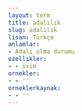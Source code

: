 ```yaml
---
layout: term
title: adalılık
slug: adalilik
lisan: Türkçe
anlamlar:
- Adalı olma durumu
ozellikler:
- - isim
ornekler:
- - ''
orneklerkaynak:
- - ''
---
```


